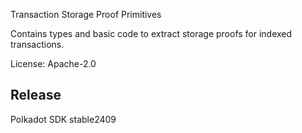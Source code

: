 Transaction Storage Proof Primitives

Contains types and basic code to extract storage proofs for indexed transactions.

License: Apache-2.0


## Release

Polkadot SDK stable2409
